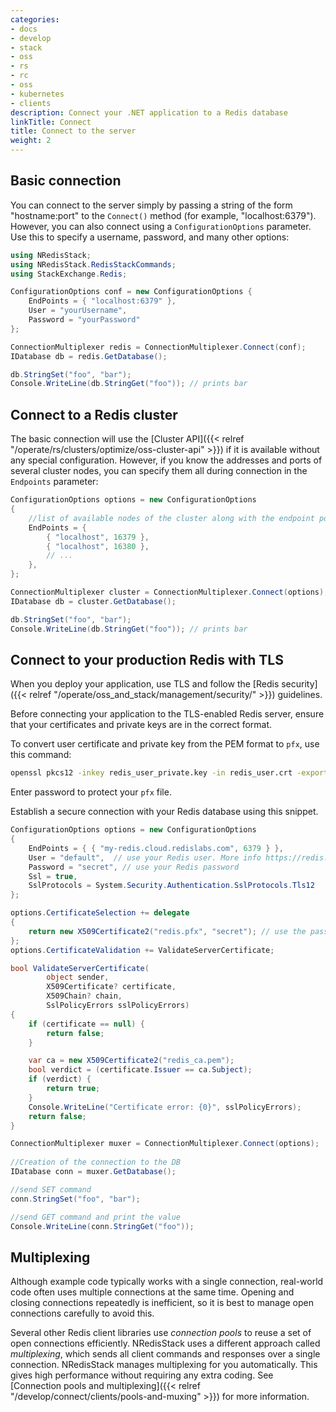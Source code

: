 ```yaml
---
categories:
- docs
- develop
- stack
- oss
- rs
- rc
- oss
- kubernetes
- clients
description: Connect your .NET application to a Redis database
linkTitle: Connect
title: Connect to the server
weight: 2
---
```


## Basic connection

You can connect to the server simply by passing a string of the
form "hostname:port" to the `Connect()` method (for example,
"localhost:6379"). However, you can also connect using a
`ConfigurationOptions` parameter. Use this to specify a
username, password, and many other options:

```csharp
using NRedisStack;
using NRedisStack.RedisStackCommands;
using StackExchange.Redis;

ConfigurationOptions conf = new ConfigurationOptions {
    EndPoints = { "localhost:6379" },
    User = "yourUsername",
    Password = "yourPassword"
};

ConnectionMultiplexer redis = ConnectionMultiplexer.Connect(conf);
IDatabase db = redis.GetDatabase();

db.StringSet("foo", "bar");
Console.WriteLine(db.StringGet("foo")); // prints bar
```

## Connect to a Redis cluster

The basic connection will use the
[Cluster API]({{< relref "/operate/rs/clusters/optimize/oss-cluster-api" >}})
if it is available without any special configuration. However, if you know
the addresses and ports of several cluster nodes, you can specify them all
during connection in the `Endpoints` parameter:

```csharp
ConfigurationOptions options = new ConfigurationOptions
{
    //list of available nodes of the cluster along with the endpoint port.
    EndPoints = {
        { "localhost", 16379 },
        { "localhost", 16380 },
        // ...
    },            
};

ConnectionMultiplexer cluster = ConnectionMultiplexer.Connect(options);
IDatabase db = cluster.GetDatabase();

db.StringSet("foo", "bar");
Console.WriteLine(db.StringGet("foo")); // prints bar
```

## Connect to your production Redis with TLS

When you deploy your application, use TLS and follow the [Redis security]({{< relref "/operate/oss_and_stack/management/security/" >}}) guidelines.

Before connecting your application to the TLS-enabled Redis server, ensure that your certificates and private keys are in the correct format.

To convert user certificate and private key from the PEM format to `pfx`, use this command:

```bash
openssl pkcs12 -inkey redis_user_private.key -in redis_user.crt -export -out redis.pfx
```

Enter password to protect your `pfx` file.

Establish a secure connection with your Redis database using this snippet.

```csharp
ConfigurationOptions options = new ConfigurationOptions
{
    EndPoints = { { "my-redis.cloud.redislabs.com", 6379 } },
    User = "default",  // use your Redis user. More info https://redis.io/docs/latest/operate/oss_and_stack/management/security/acl/
    Password = "secret", // use your Redis password
    Ssl = true,
    SslProtocols = System.Security.Authentication.SslProtocols.Tls12                
};

options.CertificateSelection += delegate
{
    return new X509Certificate2("redis.pfx", "secret"); // use the password you specified for pfx file
};
options.CertificateValidation += ValidateServerCertificate;

bool ValidateServerCertificate(
        object sender,
        X509Certificate? certificate,
        X509Chain? chain,
        SslPolicyErrors sslPolicyErrors)
{
    if (certificate == null) {
        return false;       
    }

    var ca = new X509Certificate2("redis_ca.pem");
    bool verdict = (certificate.Issuer == ca.Subject);
    if (verdict) {
        return true;
    }
    Console.WriteLine("Certificate error: {0}", sslPolicyErrors);
    return false;
}

ConnectionMultiplexer muxer = ConnectionMultiplexer.Connect(options);   
            
//Creation of the connection to the DB
IDatabase conn = muxer.GetDatabase();

//send SET command
conn.StringSet("foo", "bar");

//send GET command and print the value
Console.WriteLine(conn.StringGet("foo"));   
```

## Multiplexing

Although example code typically works with a single connection,
real-world code often uses multiple connections at the same time.
Opening and closing connections repeatedly is inefficient, so it is best
to manage open connections carefully to avoid this.

Several other
Redis client libraries use *connection pools* to reuse a set of open
connections efficiently. NRedisStack uses a different approach called
*multiplexing*, which sends all client commands and responses over a
single connection. NRedisStack manages multiplexing for you automatically.
This gives high performance without requiring any extra coding.
See
[Connection pools and multiplexing]({{< relref "/develop/connect/clients/pools-and-muxing" >}})
for more information.
